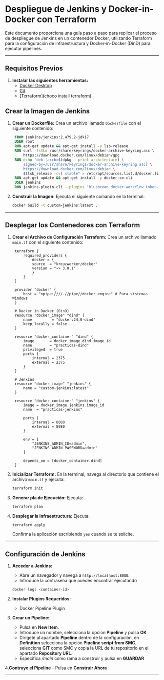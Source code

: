 # Despliegue de Jenkins y Docker-in-Docker con Terraform

Este documento proporciona una guía paso a paso para replicar el proceso de despliegue de Jenkins en un contenedor Docker, utilizando Terraform para la configuración de infraestructura y Docker-in-Docker (DinD) para ejecutar pipelines.

---

## Requisitos Previos

1. **Instalar las siguientes herramientas:**
   - [Docker Desktop](https://www.docker.com/products/docker-desktop)
   - [Git](https://git-scm.com/downloads)
   - [Terraform](choco install terraform)
   

## Crear la Imagen de Jenkins

1. **Crear un Dockerfile:**
   Crea un archivo llamado `Dockerfile` con el siguiente contenido:

   ```dockerfile
    FROM jenkins/jenkins:2.479.2-jdk17
    USER root
    RUN apt-get update && apt-get install -y lsb-release
    RUN curl -fsSLo /usr/share/keyrings/docker-archive-keyring.asc \
        https://download.docker.com/linux/debian/gpg
    RUN echo "deb [arch=$(dpkg --print-architecture) \
        signed-by=/usr/share/keyrings/docker-archive-keyring.asc] \
        https://download.docker.com/linux/debian \
        $(lsb_release -cs) stable" > /etc/apt/sources.list.d/docker.list
    RUN apt-get update && apt-get install -y docker-ce-cli
    USER jenkins
    RUN jenkins-plugin-cli --plugins "blueocean docker-workflow token-macro json-path-api"
   ```

2. **Construir la Imagen:**
   Ejecuta el siguiente comando en la terminal:

   ```bash
   docker build -t custom-jenkins:latest .
   ```

---

## Desplegar los Contenedores con Terraform

1. **Crear el Archivo de Configuración Terraform:**
   Crea un archivo llamado `main.tf` con el siguiente contenido:

   ```hcl
    terraform {
        required_providers {
            docker = {
            source  = "kreuzwerker/docker"
            version = "~> 3.0.1"
            }
        }
    }

    provider "docker" {
        host = "npipe:////.//pipe//docker_engine" # Para sistemas Windows
    }

    # Docker in Docker (DinD)
    resource "docker_image" "dind" {
        name         = "docker:24.0-dind"
        keep_locally = false
    }

    resource "docker_container" "dind" {
        image       = docker_image.dind.image_id
        name        = "practicas-dind"
        privileged  = true
        ports {
            internal = 2375
            external = 2375
        }
    }

    # Jenkins
    resource "docker_image" "jenkins" {
        name = "custom-jenkins:latest"
    }

    resource "docker_container" "jenkins" {
        image = docker_image.jenkins.image_id
        name  = "practicas-jenkins"

        ports {
            internal = 8080
            external = 8080
        }

        env = [
            "JENKINS_ADMIN_ID=admin",
            "JENKINS_ADMIN_PASSWORD=admin"
        ]

        depends_on = [docker_container.dind]
    }

   ```

2. **Inicializar Terraform:**
   En la terminal, navega al directorio que contiene el archivo `main.tf` y ejecuta:

   ```bash
   terraform init
   ```

3. **Generar pla de Ejecución:**
   Ejecuta:

   ```bash
   terraform plan
   ```

4. **Desplegar la Infraestructura:**
   Ejecuta:

   ```bash
   terraform apply
   ```

   Confirma la aplicación escribiendo `yes` cuando se te solicite.

---

## Configuración de Jenkins

1. **Acceder a Jenkins:**
   - Abre un navegador y navega a `http://localhost:8080`.
   - Introduce la contraseña que puedes encontrar ejecutando

   ```bash
   docker logs <container-id>
   ```

2. **Instalar Plugins Requeridos:**
   - Docker Pipeline Plugin


3. **Crear un Pipeline:**
   - Pulsa en **New Item**.
   - Introduce un nombre, selecciona la opcion **Pipeline** y pulsa **OK**
   - Dirígete al apartado **Pipeline** dentro de la configuración, en **Definition** selecciona la opción **Pipeline script from SMC**, selecciona **GIT** como SMC y copia la URL de tu repositorio en el apartado **Repository URL**.
   - Especifica */main* como rama a construir y pulsa en **GUARDAR**

4.**Contruye el Pipeline**
    - Pulsa en **Construir Ahora**

---
